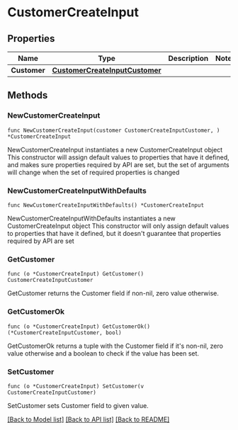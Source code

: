 # CustomerCreateInput

## Properties

Name | Type | Description | Notes
------------ | ------------- | ------------- | -------------
**Customer** | [**CustomerCreateInputCustomer**](CustomerCreateInputCustomer.md) |  | 

## Methods

### NewCustomerCreateInput

`func NewCustomerCreateInput(customer CustomerCreateInputCustomer, ) *CustomerCreateInput`

NewCustomerCreateInput instantiates a new CustomerCreateInput object
This constructor will assign default values to properties that have it defined,
and makes sure properties required by API are set, but the set of arguments
will change when the set of required properties is changed

### NewCustomerCreateInputWithDefaults

`func NewCustomerCreateInputWithDefaults() *CustomerCreateInput`

NewCustomerCreateInputWithDefaults instantiates a new CustomerCreateInput object
This constructor will only assign default values to properties that have it defined,
but it doesn't guarantee that properties required by API are set

### GetCustomer

`func (o *CustomerCreateInput) GetCustomer() CustomerCreateInputCustomer`

GetCustomer returns the Customer field if non-nil, zero value otherwise.

### GetCustomerOk

`func (o *CustomerCreateInput) GetCustomerOk() (*CustomerCreateInputCustomer, bool)`

GetCustomerOk returns a tuple with the Customer field if it's non-nil, zero value otherwise
and a boolean to check if the value has been set.

### SetCustomer

`func (o *CustomerCreateInput) SetCustomer(v CustomerCreateInputCustomer)`

SetCustomer sets Customer field to given value.



[[Back to Model list]](../README.md#documentation-for-models) [[Back to API list]](../README.md#documentation-for-api-endpoints) [[Back to README]](../README.md)


